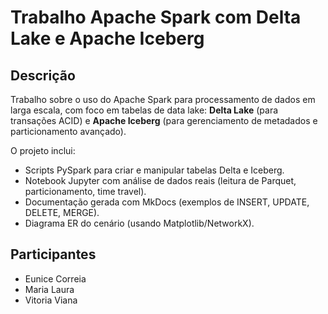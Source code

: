 # Trabalho Apache Spark com Delta Lake e Apache Iceberg

## Descrição
Trabalho sobre o uso do Apache Spark para processamento de dados em larga escala, com foco em tabelas de data lake: **Delta Lake** (para transações ACID) e **Apache Iceberg** (para gerenciamento de metadados e particionamento avançado).

O projeto inclui:
- Scripts PySpark para criar e manipular tabelas Delta e Iceberg.
- Notebook Jupyter com análise de dados reais (leitura de Parquet, particionamento, time travel).
- Documentação gerada com MkDocs (exemplos de INSERT, UPDATE, DELETE, MERGE).
- Diagrama ER do cenário (usando Matplotlib/NetworkX).

## Participantes
- Eunice Correia
- Maria Laura
- Vitoria Viana

